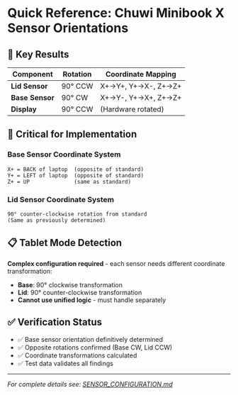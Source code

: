 # Quick Reference: Chuwi Minibook X Sensor Orientations

## 🎯 **Key Results**

| Component | Rotation | Coordinate Mapping |
|-----------|----------|-------------------|
| **Lid Sensor** | 90° CCW | X+→Y+, Y+→X-, Z+→Z+ |
| **Base Sensor** | 90° CW | X+→Y-, Y+→X+, Z+→Z+ |
| **Display** | 90° CCW | (Hardware rotated) |

## 🔧 **Critical for Implementation**

### Base Sensor Coordinate System
```
X+ = BACK of laptop  (opposite of standard)
Y+ = LEFT of laptop  (opposite of standard)  
Z+ = UP              (same as standard)
```

### Lid Sensor Coordinate System  
```
90° counter-clockwise rotation from standard
(Same as previously determined)
```

## 📋 **Tablet Mode Detection**

**Complex configuration required** - each sensor needs different coordinate transformation:

- **Base**: 90° clockwise transformation
- **Lid**: 90° counter-clockwise transformation  
- **Cannot use unified logic** - must handle separately

## ✅ **Verification Status**

- ✅ Base sensor orientation definitively determined
- ✅ Opposite rotations confirmed (Base CW, Lid CCW)
- ✅ Coordinate transformations calculated
- ✅ Test data validates all findings

---
*For complete details see: [SENSOR_CONFIGURATION.md](./SENSOR_CONFIGURATION.md)*